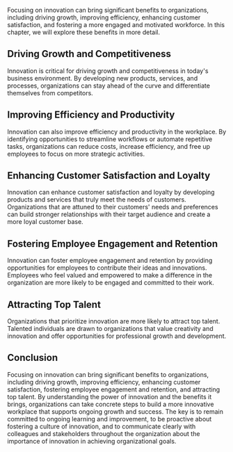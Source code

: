 
Focusing on innovation can bring significant benefits to organizations, including driving growth, improving efficiency, enhancing customer satisfaction, and fostering a more engaged and motivated workforce. In this chapter, we will explore these benefits in more detail.

Driving Growth and Competitiveness
----------------------------------

Innovation is critical for driving growth and competitiveness in today's business environment. By developing new products, services, and processes, organizations can stay ahead of the curve and differentiate themselves from competitors.

Improving Efficiency and Productivity
-------------------------------------

Innovation can also improve efficiency and productivity in the workplace. By identifying opportunities to streamline workflows or automate repetitive tasks, organizations can reduce costs, increase efficiency, and free up employees to focus on more strategic activities.

Enhancing Customer Satisfaction and Loyalty
-------------------------------------------

Innovation can enhance customer satisfaction and loyalty by developing products and services that truly meet the needs of customers. Organizations that are attuned to their customers' needs and preferences can build stronger relationships with their target audience and create a more loyal customer base.

Fostering Employee Engagement and Retention
-------------------------------------------

Innovation can foster employee engagement and retention by providing opportunities for employees to contribute their ideas and innovations. Employees who feel valued and empowered to make a difference in the organization are more likely to be engaged and committed to their work.

Attracting Top Talent
---------------------

Organizations that prioritize innovation are more likely to attract top talent. Talented individuals are drawn to organizations that value creativity and innovation and offer opportunities for professional growth and development.

Conclusion
----------

Focusing on innovation can bring significant benefits to organizations, including driving growth, improving efficiency, enhancing customer satisfaction, fostering employee engagement and retention, and attracting top talent. By understanding the power of innovation and the benefits it brings, organizations can take concrete steps to build a more innovative workplace that supports ongoing growth and success. The key is to remain committed to ongoing learning and improvement, to be proactive about fostering a culture of innovation, and to communicate clearly with colleagues and stakeholders throughout the organization about the importance of innovation in achieving organizational goals.
